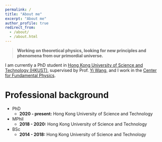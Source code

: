 ```yaml
---
permalink: /
title: "About me"
excerpt: "About me"
author_profile: true
redirect_from: 
  - /about/
  - /about.html
---
```

> **Working on theoretical physics, looking for new principles and phenomena from our primordial universe.**


I am currently a PhD student in [Hong Kong University of Science and Technology (HKUST)](https://hkust.edu.hk/), supervised by Prof. [Yi Wang](https://phyw.people.ust.hk/), and I work in the [Center for Fundamental Physics](http://cfp.ust.hk/cgi-bin/cfp/eng/index.php).

Professional background
======
* PhD 
  * **2020 - present:** Hong Kong University of Science and Technology
* MPhil
  * **2018 - 2020:** Hong Kong University of Science and Technology
* BSc
  * **2014 - 2018:** Hong Kong University of Science and Technology





